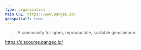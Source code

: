 ```yaml
---
type: organization
Main URL: https://www.pangeo.io/
geospatial?: true
---
```

> A community for open, reproducible, scalable geoscience.

https://discourse.pangeo.io/